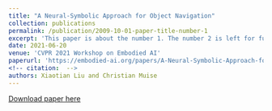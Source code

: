 ```yaml
---
title: "A Neural-Symbolic Approach for Object Navigation"
collection: publications
permalink: /publication/2009-10-01-paper-title-number-1
excerpt: 'This paper is about the number 1. The number 2 is left for future work.'
date: 2021-06-20
venue: 'CVPR 2021 Workshop on Embodied AI'
paperurl: 'https://embodied-ai.org/papers/A-Neural-Symbolic-Approach-for-Object-Navigation.pdf'
<!-- citation:  -->
authors: Xiaotian Liu and Christian Muise
---
```

<!-- This paper is about the number 1. The number 2 is left for future work. -->

[Download paper here](https://embodied-ai.org/papers/A-Neural-Symbolic-Approach-for-Object-Navigation.pdf)

<!-- Recommended citation: Your Name, You. (2009). "Paper Title Number 1." <i>Journal 1</i>. 1(1). -->
